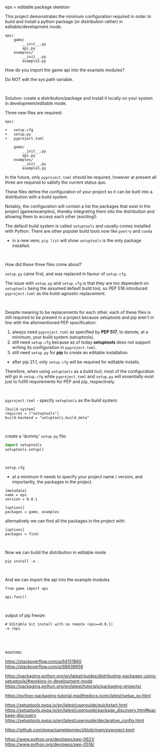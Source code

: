 eps = editable package skeleton

This project demonstrates the minimum configuration required in order to build and install a python package (or distribution rather) in editable/development mode.


```
eps/
    game/
        __init__.py
        api.py
    examples/
        __init__.py
        example1.py
```

How do you import the game api into the example modules?

Do NOT edit the sys.path variable.

<br>

Solution:  create a distribution/package and install it locally on your system in development/editable mode.

Three new files are required:

    eps/
    
    +   setup.cfg
    +   setup.py
    +   pyproject.toml
    
        game/
            __init__.py
            api.py
        examples/
            __init__.py
            example1.py


In the future, only `pyproject.toml` should be required, however at present all three are required to satisfy the current status quo.

These files define the configuration of your project so it can be built into a distribution with a build system.

Notably, the configuration will contain a list the packages that exist in the project (game/examples), thereby integrating them into the distribution and allowing them to access each other (exciting!)

The default build system is called `setuptools` and usually comes installed with Python. There are other popular build tools now like `poetry` and `conda`

- in a new venv, `pip list` will show `setuptools` is the only package installed.

<br>

How did these three files come about?

`setup.py` came first, and was replaced in favour of `setup.cfg`.

The issue with `setup.py` and `setup.cfg` is that they are too dependent on `setuptools` being the assumed default build tool, so PEP 518 introduced `pyproject.toml` as the build-agnostic replacement.

<br>

Despite meaning to be replacements for each other, each of these files is still required to be present in a project because setuptools and pip aren't in line with the aformentioned PEP specification:

1.  always need `pyproject.toml` as specified by **PEP 517**, to denote, at a minimum, your build system (setuptools).
2.  still need `setup.cfg` because as of today **setuptools** does not support writing its configuration in `pyproject.toml`.
3.  still need `setup.py` for **pip** to create an editable installation.
   - after pip 21.1, only `setup.cfg` will be required for editable installs.


Therefore, when using `setuptools` as a build tool, most of the configuration will go in `setup.cfg` while `pyproject.toml` and `setup.py` will essentially exist just to fulfill requirements for PEP and pip, respectively.

<br>

`pyproject.toml` - specify `setuptools` as the build system:

```
[build-system]
requires = ["setuptools"]
build-backend = "setuptools.build_meta"
```

<br>

create a 'dummy' `setup.py` file:

```Python
import setuptools
setuptools.setup()
```

<br>

`setup.cfg`

- at a minimum it needs to specify your project name / version, and importantly, the packages in the project.

```
[metadata]
name = eps
version = 0.0.1

[options]
packages = game, examples
```

alternatively we can find all the packages in the project with:

```
[options]
packages = find:
```

<br>


Now we can build the distribution in editable mode 

```
pip install -e .
```

<br>

And we can import the api into the example modules 

```
from game import api

api.func()
```

<br>

output of pip freeze:

```
# Editable Git install with no remote (eps==0.0.1)
-e /eps
```


<br>
<br>




sources:

https://stackoverflow.com/a/64151860
https://stackoverflow.com/a/68939858



https://packaging.python.org/en/latest/guides/distributing-packages-using-setuptools/#working-in-development-mode
https://packaging.python.org/en/latest/tutorials/packaging-projects/



https://python-packaging-tutorial.readthedocs.io/en/latest/setup_py.html



https://setuptools.pypa.io/en/latest/userguide/quickstart.html
https://setuptools.pypa.io/en/latest/userguide/package_discovery.html#package-discovery
https://setuptools.pypa.io/en/latest/userguide/declarative_config.html



https://github.com/pypa/sampleproject/blob/main/pyproject.toml



https://www.python.org/dev/peps/pep-0621/
https://www.python.org/dev/peps/pep-0518/
